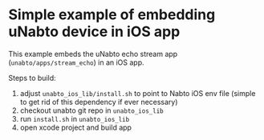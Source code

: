 # Simple example of embedding uNabto device in iOS app

This example embeds the uNabto echo stream app (`unabto/apps/stream_echo`) in an iOS app.

Steps to build:

1. adjust `unabto_ios_lib/install.sh` to point to Nabto iOS env file (simple to get rid of this dependency if ever necessary)
2. checkout unabto git repo in `unabto_ios_lib`
3. run `install.sh` in `unabto_ios_lib`
3. open xcode project and build app